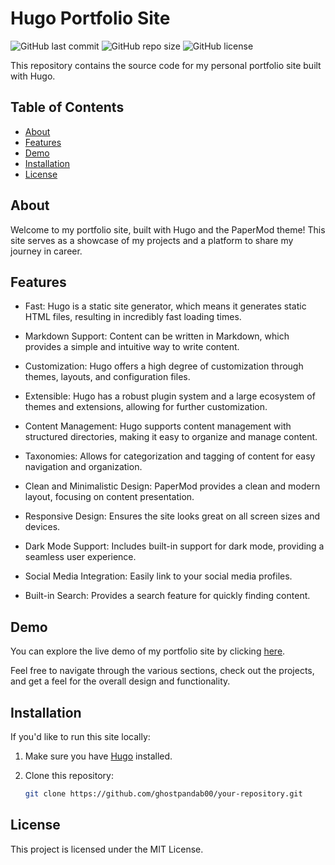# Hugo Portfolio Site

![GitHub last commit](https://img.shields.io/github/last-commit/ghostpandab00/your-repository)
![GitHub repo size](https://img.shields.io/github/repo-size/ghostpandab00/your-repository)
![GitHub license](https://img.shields.io/github/license/ghostpandab00/your-repository)

This repository contains the source code for my personal portfolio site built with Hugo.

## Table of Contents

- [About](#about)
- [Features](#features)
- [Demo](#demo)
- [Installation](#installation)
- [License](#license)

## About

Welcome to my portfolio site, built with Hugo and the PaperMod theme! This site serves as a showcase of my projects and a platform to share my journey in career.

## Features

- Fast: Hugo is a static site generator, which means it generates static HTML files, resulting in incredibly fast loading times.
- Markdown Support: Content can be written in Markdown, which provides a simple and intuitive way to write content.
- Customization: Hugo offers a high degree of customization through themes, layouts, and configuration files.
- Extensible: Hugo has a robust plugin system and a large ecosystem of themes and extensions, allowing for further customization.
- Content Management: Hugo supports content management with structured directories, making it easy to organize and manage content.
- Taxonomies: Allows for categorization and tagging of content for easy navigation and organization.

- Clean and Minimalistic Design: PaperMod provides a clean and modern layout, focusing on content presentation.
- Responsive Design: Ensures the site looks great on all screen sizes and devices.
- Dark Mode Support: Includes built-in support for dark mode, providing a seamless user experience.
- Social Media Integration: Easily link to your social media profiles.
- Built-in Search: Provides a search feature for quickly finding content.

## Demo

You can explore the live demo of my portfolio site by clicking [here](https://your-username.github.io/your-repository).

Feel free to navigate through the various sections, check out the projects, and get a feel for the overall design and functionality.

## Installation

If you'd like to run this site locally:

1. Make sure you have [Hugo](https://gohugo.io/getting-started/installing/) installed.
2. Clone this repository:

   ```bash
   git clone https://github.com/ghostpandab00/your-repository.git

## License

This project is licensed under the MIT License.
